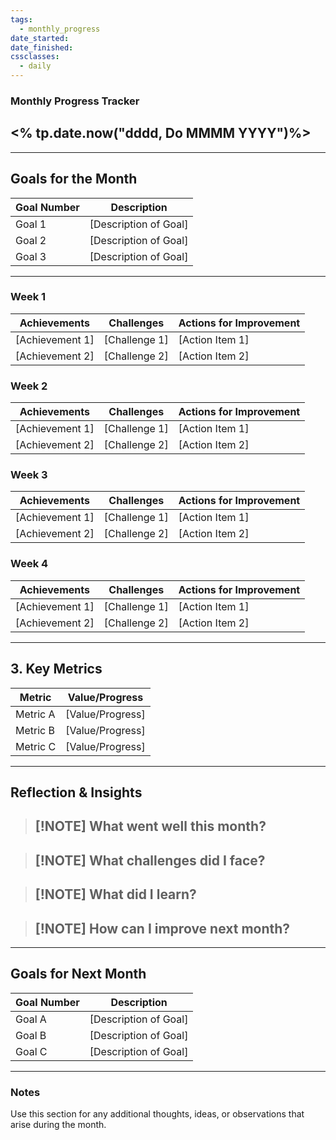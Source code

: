 ```yaml
---
tags:
  - monthly_progress
date_started: 
date_finished: 
cssclasses:
  - daily
---
```

### Monthly Progress Tracker

## <% tp.date.now("dddd, Do MMMM YYYY")%>

---

## Goals for the Month
| Goal Number | Description           |
| ----------- | --------------------- |
| Goal 1      | [Description of Goal] |
| Goal 2      | [Description of Goal] |
| Goal 3      | [Description of Goal] |

---

### Week 1
| Achievements         | Challenges          | Actions for Improvement   |
|----------------------|---------------------|---------------------------|
| [Achievement 1]      | [Challenge 1]       | [Action Item 1]           |
| [Achievement 2]      | [Challenge 2]       | [Action Item 2]           |

### Week 2
| Achievements         | Challenges          | Actions for Improvement   |
|----------------------|---------------------|---------------------------|
| [Achievement 1]      | [Challenge 1]       | [Action Item 1]           |
| [Achievement 2]      | [Challenge 2]       | [Action Item 2]           |

### Week 3
| Achievements         | Challenges          | Actions for Improvement   |
|----------------------|---------------------|---------------------------|
| [Achievement 1]      | [Challenge 1]       | [Action Item 1]           |
| [Achievement 2]      | [Challenge 2]       | [Action Item 2]           |

### Week 4
| Achievements         | Challenges          | Actions for Improvement   |
|----------------------|---------------------|---------------------------|
| [Achievement 1]      | [Challenge 1]       | [Action Item 1]           |
| [Achievement 2]      | [Challenge 2]       | [Action Item 2]           |

---

## 3. Key Metrics
| Metric              | Value/Progress       |
|---------------------|----------------------|
| Metric A            | [Value/Progress]     |
| Metric B            | [Value/Progress]     |
| Metric C            | [Value/Progress]     |

---

## Reflection & Insights

> [!NOTE] What went well this month?
> - 

> [!NOTE]  **What challenges did I face?**
> - 

> [!NOTE] What did I learn?
> - 

> [!NOTE] How can I improve next month?
> - 

---

## Goals for Next Month
| Goal Number | Description               |
|-------------|---------------------------|
| Goal A      | [Description of Goal]     |
| Goal B      | [Description of Goal]     |
| Goal C      | [Description of Goal]     |

---

### Notes
Use this section for any additional thoughts, ideas, or observations that arise during the month.
